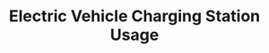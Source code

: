 ---
schema: default
title: Electric Vehicle Charging Station Usage
organization: Perth and Kinross Council
notes: >-
    Datasets for Perth & Kinross Council's EV charging stations under the ChargePoint Scotland scheme. Includes anonymous data from each individual charging session.
resources:
  - name: Electric Vehicle Charging Station Usage CSV
  - url: >-
      https://data.pkc.gov.uk/dataset/a3402e38-e9a5-4917-a23b-cbd18971754d/resource/d0bc0302-90e5-4f8c-bc2e-b54e648b88b6/download/electricvehiclechargecorrected.csv
  - format: CSV

  - name: Electric Vehicle Charging Station Usage CSV
  - url: >-
      https://data.pkc.gov.uk/dataset/a3402e38-e9a5-4917-a23b-cbd18971754d/resource/f5f95c50-2ca1-436d-bd6e-1c5f8317ac9b/download/sept17toaug18standardisedcorrected.csv
  - format: CSV

  - name: Electric Vehicle Charging Station Usage CSV
  - url: >-
      https://data.pkc.gov.uk/dataset/a3402e38-e9a5-4917-a23b-cbd18971754d/resource/845fe22f-19f4-499b-b8bc-8812a763e660/download/sept18toaug19standardisedcorrected.csv
  - format: CSV
license: Open Government Licence 3.0 (United Kingdom)
category:

  - energy
maintainer: Perth and Kinross Council
maintainer_email: someone@example.com
---